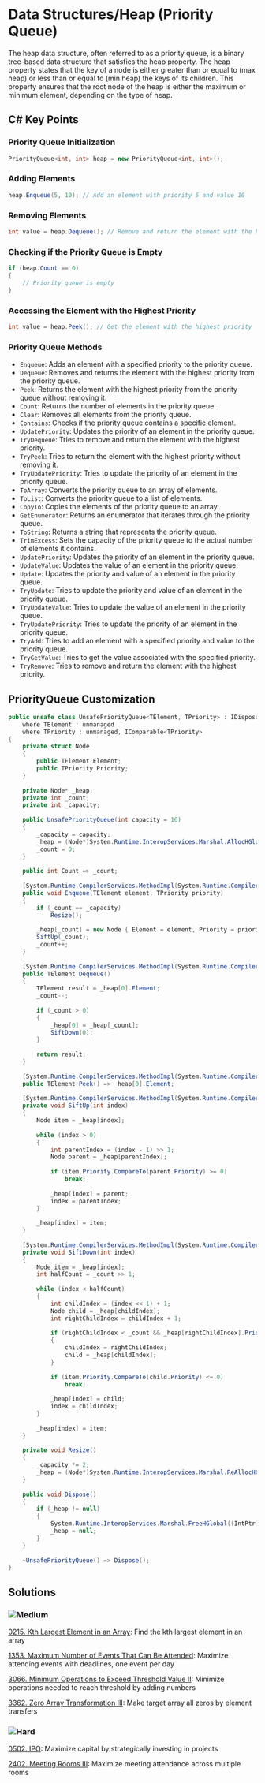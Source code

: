 # Data Structures/Heap (Priority Queue)

The heap data structure, often referred to as a priority queue, is a binary tree-based data structure that satisfies the heap property. The heap property states that the key of a node is either greater than or equal to (max heap) or less than or equal to (min heap) the keys of its children. This property ensures that the root node of the heap is either the maximum or minimum element, depending on the type of heap.

## C# Key Points

### Priority Queue Initialization

```csharp
PriorityQueue<int, int> heap = new PriorityQueue<int, int>();
```

### Adding Elements

```csharp
heap.Enqueue(5, 10); // Add an element with priority 5 and value 10
```

### Removing Elements

```csharp
int value = heap.Dequeue(); // Remove and return the element with the highest priority
```

### Checking if the Priority Queue is Empty

```csharp
if (heap.Count == 0)
{
    // Priority queue is empty
}
```

### Accessing the Element with the Highest Priority

```csharp
int value = heap.Peek(); // Get the element with the highest priority
```

### Priority Queue Methods

- `Enqueue`: Adds an element with a specified priority to the priority queue.
- `Dequeue`: Removes and returns the element with the highest priority from the priority queue.
- `Peek`: Returns the element with the highest priority from the priority queue without removing it.
- `Count`: Returns the number of elements in the priority queue.
- `Clear`: Removes all elements from the priority queue.
- `Contains`: Checks if the priority queue contains a specific element.
- `UpdatePriority`: Updates the priority of an element in the priority queue.
- `TryDequeue`: Tries to remove and return the element with the highest priority.
- `TryPeek`: Tries to return the element with the highest priority without removing it.
- `TryUpdatePriority`: Tries to update the priority of an element in the priority queue.
- `ToArray`: Converts the priority queue to an array of elements.
- `ToList`: Converts the priority queue to a list of elements.
- `CopyTo`: Copies the elements of the priority queue to an array.
- `GetEnumerator`: Returns an enumerator that iterates through the priority queue.
- `ToString`: Returns a string that represents the priority queue.
- `TrimExcess`: Sets the capacity of the priority queue to the actual number of elements it contains.
- `UpdatePriority`: Updates the priority of an element in the priority queue.
- `UpdateValue`: Updates the value of an element in the priority queue.
- `Update`: Updates the priority and value of an element in the priority queue.
- `TryUpdate`: Tries to update the priority and value of an element in the priority queue.
- `TryUpdateValue`: Tries to update the value of an element in the priority queue.
- `TryUpdatePriority`: Tries to update the priority of an element in the priority queue.
- `TryAdd`: Tries to add an element with a specified priority and value to the priority queue.
- `TryGetValue`: Tries to get the value associated with the specified priority.
- `TryRemove`: Tries to remove and return the element with the highest priority.

## PriorityQueue Customization
```csharp
public unsafe class UnsafePriorityQueue<TElement, TPriority> : IDisposable 
    where TElement : unmanaged 
    where TPriority : unmanaged, IComparable<TPriority>
{
    private struct Node
    {
        public TElement Element;
        public TPriority Priority;
    }
    
    private Node* _heap;
    private int _count;
    private int _capacity;
    
    public UnsafePriorityQueue(int capacity = 16)
    {
        _capacity = capacity;
        _heap = (Node*)System.Runtime.InteropServices.Marshal.AllocHGlobal(capacity * sizeof(Node));
        _count = 0;
    }
    
    public int Count => _count;
    
    [System.Runtime.CompilerServices.MethodImpl(System.Runtime.CompilerServices.MethodImplOptions.AggressiveInlining)]
    public void Enqueue(TElement element, TPriority priority)
    {
        if (_count == _capacity)
            Resize();
            
        _heap[_count] = new Node { Element = element, Priority = priority };
        SiftUp(_count);
        _count++;
    }
    
    [System.Runtime.CompilerServices.MethodImpl(System.Runtime.CompilerServices.MethodImplOptions.AggressiveInlining)]
    public TElement Dequeue()
    {
        TElement result = _heap[0].Element;
        _count--;
        
        if (_count > 0)
        {
            _heap[0] = _heap[_count];
            SiftDown(0);
        }
        
        return result;
    }
    
    [System.Runtime.CompilerServices.MethodImpl(System.Runtime.CompilerServices.MethodImplOptions.AggressiveInlining)]
    public TElement Peek() => _heap[0].Element;
    
    [System.Runtime.CompilerServices.MethodImpl(System.Runtime.CompilerServices.MethodImplOptions.AggressiveInlining)]
    private void SiftUp(int index)
    {
        Node item = _heap[index];
        
        while (index > 0)
        {
            int parentIndex = (index - 1) >> 1;
            Node parent = _heap[parentIndex];
            
            if (item.Priority.CompareTo(parent.Priority) >= 0)
                break;
                
            _heap[index] = parent;
            index = parentIndex;
        }
        
        _heap[index] = item;
    }
    
    [System.Runtime.CompilerServices.MethodImpl(System.Runtime.CompilerServices.MethodImplOptions.AggressiveInlining)]
    private void SiftDown(int index)
    {
        Node item = _heap[index];
        int halfCount = _count >> 1;
        
        while (index < halfCount)
        {
            int childIndex = (index << 1) + 1;
            Node child = _heap[childIndex];
            int rightChildIndex = childIndex + 1;
            
            if (rightChildIndex < _count && _heap[rightChildIndex].Priority.CompareTo(child.Priority) < 0)
            {
                childIndex = rightChildIndex;
                child = _heap[childIndex];
            }
            
            if (item.Priority.CompareTo(child.Priority) <= 0)
                break;
                
            _heap[index] = child;
            index = childIndex;
        }
        
        _heap[index] = item;
    }
    
    private void Resize()
    {
        _capacity *= 2;
        _heap = (Node*)System.Runtime.InteropServices.Marshal.ReAllocHGlobal((IntPtr)_heap, (IntPtr)(_capacity * sizeof(Node)));
    }
    
    public void Dispose()
    {
        if (_heap != null)
        {
            System.Runtime.InteropServices.Marshal.FreeHGlobal((IntPtr)_heap);
            _heap = null;
        }
    }
    
    ~UnsafePriorityQueue() => Dispose();
}
```

## Solutions

### ![Medium](https://img.shields.io/badge/Medium-fac31d)

[0215. Kth Largest Element in an Array](/Data%20Structures%2FHeap%20%28Priority%20Queue%29%2F0215.%20Kth%20Largest%20Element%20in%20an%20Array): Find the kth largest element in an array

[1353. Maximum Number of Events That Can Be Attended](/Data%20Structures%2FHeap%20%28Priority%20Queue%29%2F1353.%20Maximum%20Number%20of%20Events%20That%20Can%20Be%20Attended): Maximize attending events with deadlines, one event per day

[3066. Minimum Operations to Exceed Threshold Value II](/Data%20Structures%2FHeap%20%28Priority%20Queue%29%2F3066.%20Minimum%20Operations%20to%20Exceed%20Threshold%20Value%20II): Minimize operations needed to reach threshold by adding numbers

[3362. Zero Array Transformation III](/Data%20Structures%2FHeap%20%28Priority%20Queue%29%2F3362.%20Zero%20Array%20Transformation%20III): Make target array all zeros by element transfers

### ![Hard](https://img.shields.io/badge/Hard-f8615c)

[0502. IPO](/Data%20Structures%2FHeap%20%28Priority%20Queue%29%2F0502.%20IPO): Maximize capital by strategically investing in projects

[2402. Meeting Rooms III](/Data%20Structures%2FHeap%20%28Priority%20Queue%29%2F2402.%20Meeting%20Rooms%20III): Maximize meeting attendance across multiple rooms
